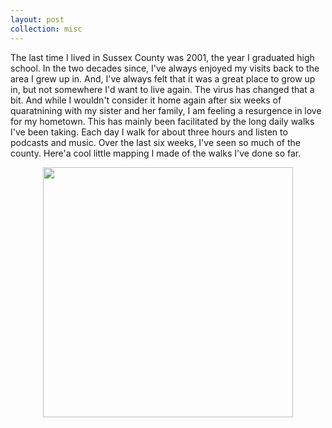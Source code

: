 ```yaml
---
layout: post
collection: misc
---
```


The last time I lived in Sussex County was 2001, the year I graduated high school.  In the two decades since, I've always enjoyed my visits back to the area I grew up in.  And, I've always felt that it was a great place to grow up in, but not somewhere I'd want to live again.  The virus has changed that a bit.  And while I wouldn't consider it home again after six weeks of quaratnining with my sister and her family, I am feeling a resurgence in love for my hometown.  This has mainly been facilitated by the long daily walks I've been taking.  Each day I walk for about three hours and listen to podcasts and music.  Over the last six weeks, I've seen so much of the county.  Here'a cool little mapping I made of the walks I've done so far.

<div style="text-align: center"><img src="https://media.giphy.com/media/VG7zRftUQgHfSHiQ79/giphy.gif" width="400" /></div>
